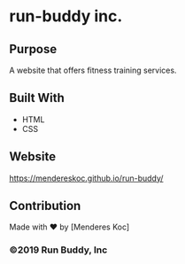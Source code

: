 # run-buddy inc.

## Purpose
A website that offers fitness training services.

## Built With
* HTML
* CSS

## Website
https://mendereskoc.github.io/run-buddy/

## Contribution
Made with ❤️ by [Menderes Koc]

### ©️2019 Run Buddy, Inc
